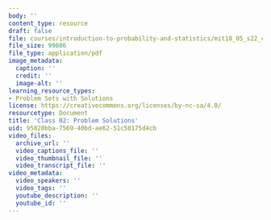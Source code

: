 ```yaml
---
body: ''
content_type: resource
draft: false
file: courses/introduction-to-probability-and-statistics/mit18_05_s22_class02_pset_sol.pdf
file_size: 99806
file_type: application/pdf
image_metadata:
  caption: ''
  credit: ''
  image-alt: ''
learning_resource_types:
- Problem Sets with Solutions
license: https://creativecommons.org/licenses/by-nc-sa/4.0/
resourcetype: Document
title: 'Class 02: Problem Solutions'
uid: 95028bba-7569-40bd-ae62-51c50175d4cb
video_files:
  archive_url: ''
  video_captions_file: ''
  video_thumbnail_file: ''
  video_transcript_file: ''
video_metadata:
  video_speakers: ''
  video_tags: ''
  youtube_description: ''
  youtube_id: ''
---
```

